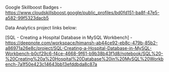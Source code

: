 Google Skillboost Badges - https://www.cloudskillsboost.google/public_profiles/bd0fd151-ba8f-47e5-a582-99f5323dacb5

Data Analytics project links below:

[SQL - Creating a Hospital Database in MySQL Workbench] - https://deepnote.com/workspace/himansh-ab44ce92-eb8c-479b-85b2-a86971a26e8c/project/SQL-Creating-a-Hospital-Database-in-MySQL-Workbench-b0cf29c6-f4ce-4668-9f61-b9b38b43f1d8/notebook/SQL%20-%20Creating%20a%20Hospital%20Database%20in%20MySQL%20Workbench-7a1f50e423c14643bb13efddbda8c87a

